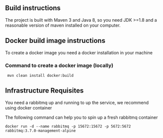 ## Build instructions

The project is built with Maven 3 and Java 8, so you need JDK >=1.8 and a reasonable version of maven installed on your computer.


## Docker build image instructions

To create a docker image you need a docker installation in your machine

### Command to create a docker image (locally)

`` mvn clean install docker:build``

## Infrastructure Requisites

You need a rabbitmq up and running to up the service, we recommend using docker container

The following command can help you to spin up a fresh rabbitmq container

``docker run -d --name rabbitmq -p 15672:15672 -p 5672:5672 rabbitmq:3.7.0-management-alpine``
